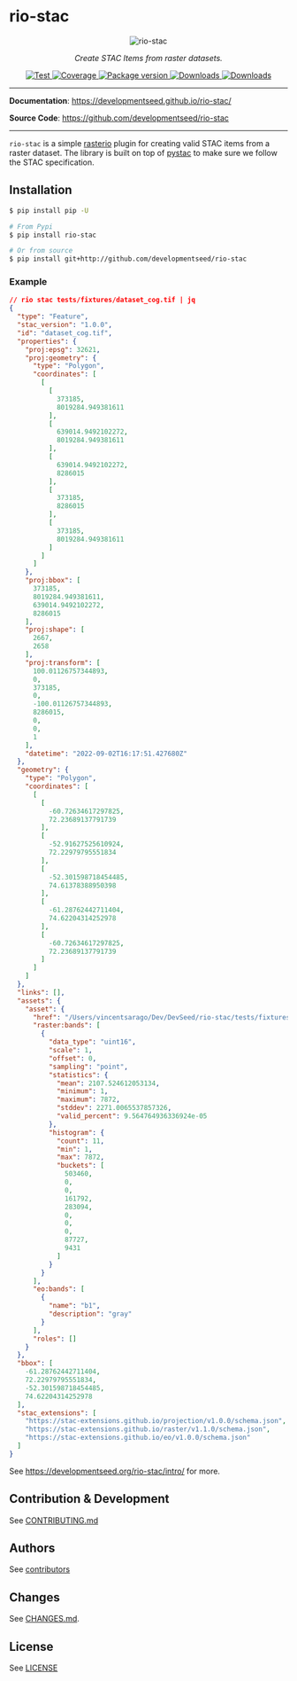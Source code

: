 # rio-stac

<p align="center">
  <img src="https://user-images.githubusercontent.com/10407788/111794250-696da080-889c-11eb-9043-5bdc3aadb8bf.png" alt="rio-stac"></a>
</p>
<p align="center">
  <em>Create STAC Items from raster datasets.</em>
</p>
<p align="center">
  <a href="https://github.com/developmentseed/rio-stac/actions?query=workflow%3ACI" target="_blank">
      <img src="https://github.com/developmentseed/rio-stac/workflows/CI/badge.svg" alt="Test">
  </a>
  <a href="https://codecov.io/gh/developmentseed/rio-stac" target="_blank">
      <img src="https://codecov.io/gh/developmentseed/rio-stac/branch/main/graph/badge.svg" alt="Coverage">
  </a>
  <a href="https://pypi.org/project/rio-stac" target="_blank">
      <img src="https://img.shields.io/pypi/v/rio-stac?color=%2334D058&label=pypi%20package" alt="Package version">
  </a>
  <a href="https://pypistats.org/packages/rio-stac" target="_blank">
      <img src="https://img.shields.io/pypi/dm/rio-stac.svg" alt="Downloads">
  </a>
  <a href="https://github.com/developmentseed/rio-stac/blob/main/LICENSE" target="_blank">
      <img src="https://img.shields.io/github/license/developmentseed/rio-stac.svg" alt="Downloads">
  </a>
</p>

---

**Documentation**: <a href="https://developmentseed.github.io/rio-stac/" target="_blank">https://developmentseed.github.io/rio-stac/</a>

**Source Code**: <a href="https://github.com/developmentseed/rio-stac" target="_blank">https://github.com/developmentseed/rio-stac</a>

---

`rio-stac` is a simple [rasterio](https://github.com/mapbox/rasterio) plugin for creating valid STAC items from a raster dataset. The library is built on top of [pystac](https://github.com/stac-utils/pystac) to make sure we follow the STAC specification.

## Installation

```bash
$ pip install pip -U

# From Pypi
$ pip install rio-stac

# Or from source
$ pip install git+http://github.com/developmentseed/rio-stac
```

### Example

```json
// rio stac tests/fixtures/dataset_cog.tif | jq
{
  "type": "Feature",
  "stac_version": "1.0.0",
  "id": "dataset_cog.tif",
  "properties": {
    "proj:epsg": 32621,
    "proj:geometry": {
      "type": "Polygon",
      "coordinates": [
        [
          [
            373185,
            8019284.949381611
          ],
          [
            639014.9492102272,
            8019284.949381611
          ],
          [
            639014.9492102272,
            8286015
          ],
          [
            373185,
            8286015
          ],
          [
            373185,
            8019284.949381611
          ]
        ]
      ]
    },
    "proj:bbox": [
      373185,
      8019284.949381611,
      639014.9492102272,
      8286015
    ],
    "proj:shape": [
      2667,
      2658
    ],
    "proj:transform": [
      100.01126757344893,
      0,
      373185,
      0,
      -100.01126757344893,
      8286015,
      0,
      0,
      1
    ],
    "datetime": "2022-09-02T16:17:51.427680Z"
  },
  "geometry": {
    "type": "Polygon",
    "coordinates": [
      [
        [
          -60.72634617297825,
          72.23689137791739
        ],
        [
          -52.91627525610924,
          72.22979795551834
        ],
        [
          -52.301598718454485,
          74.61378388950398
        ],
        [
          -61.28762442711404,
          74.62204314252978
        ],
        [
          -60.72634617297825,
          72.23689137791739
        ]
      ]
    ]
  },
  "links": [],
  "assets": {
    "asset": {
      "href": "/Users/vincentsarago/Dev/DevSeed/rio-stac/tests/fixtures/dataset_cog.tif",
      "raster:bands": [
        {
          "data_type": "uint16",
          "scale": 1,
          "offset": 0,
          "sampling": "point",
          "statistics": {
            "mean": 2107.524612053134,
            "minimum": 1,
            "maximum": 7872,
            "stddev": 2271.0065537857326,
            "valid_percent": 9.564764936336924e-05
          },
          "histogram": {
            "count": 11,
            "min": 1,
            "max": 7872,
            "buckets": [
              503460,
              0,
              0,
              161792,
              283094,
              0,
              0,
              0,
              87727,
              9431
            ]
          }
        }
      ],
      "eo:bands": [
        {
          "name": "b1",
          "description": "gray"
        }
      ],
      "roles": []
    }
  },
  "bbox": [
    -61.28762442711404,
    72.22979795551834,
    -52.301598718454485,
    74.62204314252978
  ],
  "stac_extensions": [
    "https://stac-extensions.github.io/projection/v1.0.0/schema.json",
    "https://stac-extensions.github.io/raster/v1.1.0/schema.json",
    "https://stac-extensions.github.io/eo/v1.0.0/schema.json"
  ]
}
```

See https://developmentseed.org/rio-stac/intro/ for more.

## Contribution & Development

See [CONTRIBUTING.md](https://github.com/developmentseed/rio-stac/blob/main/CONTRIBUTING.md)

## Authors

See [contributors](https://github.com/developmentseed/rio-stac/graphs/contributors)

## Changes

See [CHANGES.md](https://github.com/developmentseed/rio-stac/blob/main/CHANGES.md).

## License

See [LICENSE](https://github.com/developmentseed/rio-stac/blob/main/LICENSE)
